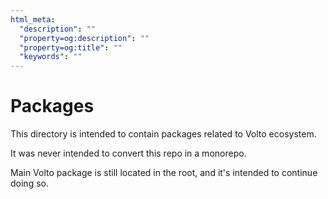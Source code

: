 ```yaml
---
html_meta:
  "description": ""
  "property=og:description": ""
  "property=og:title": ""
  "keywords": ""
---
```


# Packages

This directory is intended to contain packages related to Volto ecosystem.

It was never intended to convert this repo in a monorepo.

Main Volto package is still located in the root, and it's intended to continue doing so.

